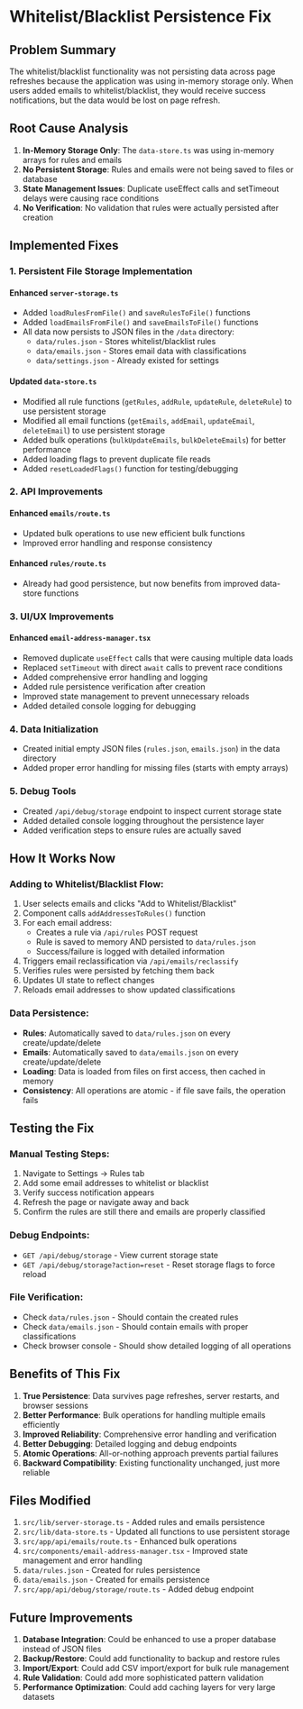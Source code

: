 # Whitelist/Blacklist Persistence Fix

## Problem Summary
The whitelist/blacklist functionality was not persisting data across page refreshes because the application was using in-memory storage only. When users added emails to whitelist/blacklist, they would receive success notifications, but the data would be lost on page refresh.

## Root Cause Analysis
1. **In-Memory Storage Only**: The `data-store.ts` was using in-memory arrays for rules and emails
2. **No Persistent Storage**: Rules and emails were not being saved to files or database
3. **State Management Issues**: Duplicate useEffect calls and setTimeout delays were causing race conditions
4. **No Verification**: No validation that rules were actually persisted after creation

## Implemented Fixes

### 1. Persistent File Storage Implementation

#### Enhanced `server-storage.ts`
- Added `loadRulesFromFile()` and `saveRulesToFile()` functions
- Added `loadEmailsFromFile()` and `saveEmailsToFile()` functions
- All data now persists to JSON files in the `/data` directory:
  - `data/rules.json` - Stores whitelist/blacklist rules
  - `data/emails.json` - Stores email data with classifications
  - `data/settings.json` - Already existed for settings

#### Updated `data-store.ts`
- Modified all rule functions (`getRules`, `addRule`, `updateRule`, `deleteRule`) to use persistent storage
- Modified all email functions (`getEmails`, `addEmail`, `updateEmail`, `deleteEmail`) to use persistent storage
- Added bulk operations (`bulkUpdateEmails`, `bulkDeleteEmails`) for better performance
- Added loading flags to prevent duplicate file reads
- Added `resetLoadedFlags()` function for testing/debugging

### 2. API Improvements

#### Enhanced `emails/route.ts`
- Updated bulk operations to use new efficient bulk functions
- Improved error handling and response consistency

#### Enhanced `rules/route.ts`
- Already had good persistence, but now benefits from improved data-store functions

### 3. UI/UX Improvements

#### Enhanced `email-address-manager.tsx`
- Removed duplicate `useEffect` calls that were causing multiple data loads
- Replaced `setTimeout` with direct `await` calls to prevent race conditions
- Added comprehensive error handling and logging
- Added rule persistence verification after creation
- Improved state management to prevent unnecessary reloads
- Added detailed console logging for debugging

### 4. Data Initialization
- Created initial empty JSON files (`rules.json`, `emails.json`) in the data directory
- Added proper error handling for missing files (starts with empty arrays)

### 5. Debug Tools
- Created `/api/debug/storage` endpoint to inspect current storage state
- Added detailed console logging throughout the persistence layer
- Added verification steps to ensure rules are actually saved

## How It Works Now

### Adding to Whitelist/Blacklist Flow:
1. User selects emails and clicks "Add to Whitelist/Blacklist"
2. Component calls `addAddressesToRules()` function
3. For each email address:
   - Creates a rule via `/api/rules` POST request
   - Rule is saved to memory AND persisted to `data/rules.json`
   - Success/failure is logged with detailed information
4. Triggers email reclassification via `/api/emails/reclassify`
5. Verifies rules were persisted by fetching them back
6. Updates UI state to reflect changes
7. Reloads email addresses to show updated classifications

### Data Persistence:
- **Rules**: Automatically saved to `data/rules.json` on every create/update/delete
- **Emails**: Automatically saved to `data/emails.json` on every create/update/delete
- **Loading**: Data is loaded from files on first access, then cached in memory
- **Consistency**: All operations are atomic - if file save fails, the operation fails

## Testing the Fix

### Manual Testing Steps:
1. Navigate to Settings → Rules tab
2. Add some email addresses to whitelist or blacklist
3. Verify success notification appears
4. Refresh the page or navigate away and back
5. Confirm the rules are still there and emails are properly classified

### Debug Endpoints:
- `GET /api/debug/storage` - View current storage state
- `GET /api/debug/storage?action=reset` - Reset storage flags to force reload

### File Verification:
- Check `data/rules.json` - Should contain the created rules
- Check `data/emails.json` - Should contain emails with proper classifications
- Check browser console - Should show detailed logging of all operations

## Benefits of This Fix

1. **True Persistence**: Data survives page refreshes, server restarts, and browser sessions
2. **Better Performance**: Bulk operations for handling multiple emails efficiently
3. **Improved Reliability**: Comprehensive error handling and verification
4. **Better Debugging**: Detailed logging and debug endpoints
5. **Atomic Operations**: All-or-nothing approach prevents partial failures
6. **Backward Compatibility**: Existing functionality unchanged, just more reliable

## Files Modified

1. `src/lib/server-storage.ts` - Added rules and emails persistence
2. `src/lib/data-store.ts` - Updated all functions to use persistent storage
3. `src/app/api/emails/route.ts` - Enhanced bulk operations
4. `src/components/email-address-manager.tsx` - Improved state management and error handling
5. `data/rules.json` - Created for rules persistence
6. `data/emails.json` - Created for emails persistence
7. `src/app/api/debug/storage/route.ts` - Added debug endpoint

## Future Improvements

1. **Database Integration**: Could be enhanced to use a proper database instead of JSON files
2. **Backup/Restore**: Could add functionality to backup and restore rules
3. **Import/Export**: Could add CSV import/export for bulk rule management
4. **Rule Validation**: Could add more sophisticated pattern validation
5. **Performance Optimization**: Could add caching layers for very large datasets